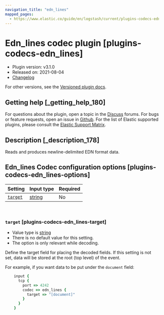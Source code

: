 ```yaml
---
navigation_title: "edn_lines"
mapped_pages:
  - https://www.elastic.co/guide/en/logstash/current/plugins-codecs-edn_lines.html
---
```


# Edn_lines codec plugin [plugins-codecs-edn_lines]


* Plugin version: v3.1.0
* Released on: 2021-08-04
* [Changelog](https://github.com/logstash-plugins/logstash-codec-edn_lines/blob/v3.1.0/CHANGELOG.md)

For other versions, see the [Versioned plugin docs](/vpr/codec-edn_lines-index.md).

## Getting help [_getting_help_180]

For questions about the plugin, open a topic in the [Discuss](http://discuss.elastic.co) forums. For bugs or feature requests, open an issue in [Github](https://github.com/logstash-plugins/logstash-codec-edn_lines). For the list of Elastic supported plugins, please consult the [Elastic Support Matrix](https://www.elastic.co/support/matrix#logstash_plugins).


## Description [_description_178]

Reads and produces newline-delimited EDN format data.


## Edn_lines Codec configuration options [plugins-codecs-edn_lines-options]

| Setting | Input type | Required |
| --- | --- | --- |
| [`target`](plugins-codecs-edn_lines.md#plugins-codecs-edn_lines-target) | [string](introduction.md#string) | No |

 

### `target` [plugins-codecs-edn_lines-target]

* Value type is [string](introduction.md#string)
* There is no default value for this setting.
* The option is only relevant while decoding.

Define the target field for placing the decoded fields. If this setting is not set, data will be stored at the root (top level) of the event.

For example, if you want data to be put under the `document` field:

```ruby
    input {
      tcp {
        port => 4242
        codec => edn_lines {
          target => "[document]"
        }
      }
    }
```



